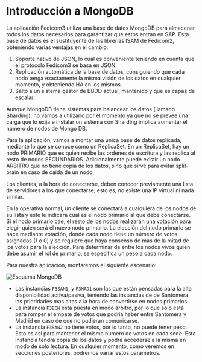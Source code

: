 # Introducción a MongoDB

La aplicación Fedicom3 utiliza una base de datos MongoDB para almacenar todos los datos necesarios para garantizar que estos entran en SAP.
Esta base de datos es el sustituyente de las librerías ISAM de Fedicom2, obteniendo varias ventajas en el cambio:

1. Soporte nativo de JSON, lo cual es conveniente teniendo en cuenta que el protocolo Fedicom3 se basa en JSON.
2. Replicación automática de la base de datos, consiguiendo que cada nodo tenga exactamente la misma visión de los datos en cualquier momento, y obteniendo HA en los mismos.
3. Salto a un sistema gestor de BBDD actual, mantenido y que es capaz de escalar.

Aunque MongoDB tiene sistemas para balancear los datos (llamado Sharding), no vamos a utilizarlo por el momento ya que no se prevee una carga que lo exija e instalar un sistema con Sharding implica aumentar el número de nodos de Mongo DB.

Para la aplicación, vamos a montar una única base de datos replicada, mediante lo que se conoce como un ReplicaSet. En un ReplicaSet, hay un nodo PRIMARIO que es quien recibe las ordenes de escritura y las replica al resto de nodos SECUNDARIOS. Adicionalmente puede existir un nodo ARBITRO que no tiene copia de los datos, sino que sirve para evitar split-brain en caso de caída de un nodo.

Los clientes, a la hora de conectarse, deben conocer previamente una lista de servidores a los que conectarse, esto es, no existe una IP virtual ni nada similar.

En la operativa normal, un cliente se conectará a cualquiera de los nodos de su lista y este le indicará cual es el nodo primario al que debe conectarse. Si el nodo primario cae, el resto de los nodos realizarán una votación para elegir quien será el nuevo nodo primario. La elección del nodo primario se hace mediante votación, donde cada nodo tiene un número de votos asignados (1 o 0) y se requiere que haya consenso de mas de la mitad de los votos para la elección. Para determinar de entre los nodos vivos quien debe asumir el rol de primario, se especifica un peso a cada nodo. 

Para nuestra aplicación, montaremos el siguiente escenario:

![Esquema MongoDB](img/replicaset.png)

- Las instancias `F3SAN1`, y `F3MAD1` son las que están pensadas para la alta disponibilidad activa/pasiva, teniendo las instancias de de Santomera las prioridades mas altas a la hora de convertirse en nodos primarios.
- La instancia `F3BCN` está puesta en modo árbitro, por lo que solo está para romper el empate de votos que podría haber entre Santomera y Madrid en caso de que no pudieran comunicarse.
- La instancia `F3SAN2` no tiene votos, por lo tanto, no puede tener peso. Esto es así para mantener el mismo número de votos en cada sede. Esta instancia tendrá copia de los datos y podrá accederse a la misma en modo de solo lectura. En cualquier momento, como veremos en secciones posteriores, podremos variar estos parámetros.
